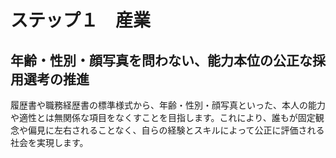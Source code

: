# ステップ１　産業

## 年齢・性別・顔写真を問わない、能力本位の公正な採用選考の推進

履歴書や職務経歴書の標準様式から、年齢・性別・顔写真といった、本人の能力や適性とは無関係な項目をなくすことを目指します。これにより、誰もが固定観念や偏見に左右されることなく、自らの経験とスキルによって公正に評価される社会を実現します。
